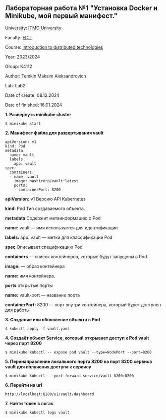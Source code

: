 ## Лабораторная работа №1 "Установка Docker и Minikube, мой первый манифест."

University: [ITMO University](https://itmo.ru/ru/)

Faculty: [FICT](https://fict.itmo.ru)

Course: [Introduction to distributed technologies](https://github.com/itmo-ict-faculty/introduction-to-distributed-technologies)

Year: 2023/2024

Group: K4112

Author: Temkin Maksim Aleksandrovich

Lab: Lab2

Date of create: 08.12.2024

Date of finished: 16.01.2024

**1. Развернуть minikube cluster**

```
$ minikube start
```
**2. Манифест файла для развертывания vault**

```
apiVersion: v1
kind: Pod
metadata:
  name: vault
  labels:
    app: vault
spec:
  containers:
  - name: vault
    image: hashicorp/vault:latest
    ports:
    - containerPort: 8200
```

**apiVersion:** v1
Версию API Kubernetes

**kind:** Pod
Тип создаваемого объекта.

**metadata**
Содержит метаинформацию о Pod

**name:** vault — имя  используется для идентификации

**labels:** app: vault — метки  для классификации Pod

**spec**
Описывает спецификацию Pod

**containers** — список контейнеров, которые будут запущены в Pod.

**image:** — образ контейнера  

**name:** имя контейнера.

**ports** открытые порты

**name:** vault-port — название порта

**containerPort:** 8200 — порт внутри контейнера, который будет доступен для работы 

**3. Создание или обновление объекта в Pod**
```
$ kubectl apply -f vault.yaml
```
**4. Создаёт объект Service, который открывает доступ к Pod vault через порт 8200**
```
$ minikube kubectl -- expose pod vault --type=NodePort --port=8200
```
**5. Перенаправление локального порта 8200 на порт 8200 сервиса vault для получения доступа к сервису**
```
$ minikube kubectl -- port-forward service/vault 8200:8200
```
**6. Перейти на url**
```
http://localhost:8200/ui/vault/dashboard
```
**7. Найти токен в логах**
```
$ minikube kubectl logs vault
```



